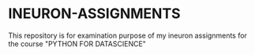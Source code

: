 # INEURON-ASSIGNMENTS
This repository is for examination purpose of my ineuron assignments for the course "PYTHON FOR DATASCIENCE"
